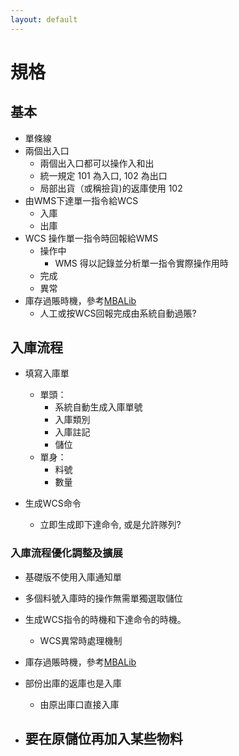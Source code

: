 ```yaml
---
layout: default
---
```

# 規格
## 基本
- 單條線
- 兩個出入口
  - 兩個出入口都可以操作入和出
  - 統一規定 101 為入口, 102 為出口
  - 局部出貨（或稱撿貨)的返庫使用 102
- 由WMS下達單一指令給WCS
  - 入庫
  - 出庫
- WCS 操作單一指令時回報給WMS
  - 操作中
    - WMS 得以記錄並分析單一指令實際操作用時
  - 完成
  - 異常
- 庫存過賬時機，參考[MBALib](https://wiki.mbalib.com/zh-tw/%E5%BA%93%E5%AD%98%E4%BF%A1%E6%81%AF)
  - 人工或按WCS回報完成由系統自動過賬?

## 入庫流程
- 填寫入庫單
  - 單頭：
    - 系統自動生成入庫單號
    - 入庫類別
    - 入庫註記
    - 儲位
  - 單身：
    - 料號
    - 數量
  
- 生成WCS命令
  - 立即生成即下達命令, 或是允許隊列?

### 入庫流程優化調整及擴展
- 基礎版不使用入庫通知單
- 多個料號入庫時的操作無需單獨選取儲位
- 生成WCS指令的時機和下達命令的時機。
  - WCS異常時處理機制
- 庫存過賬時機，參考[MBALib](https://wiki.mbalib.com/zh-tw/%E5%BA%93%E5%AD%98%E4%BF%A1%E6%81%AF)

- 部份出庫的返庫也是入庫
  - 由原出庫口直接入庫
- 要在原儲位再加入某些物料
  - 


